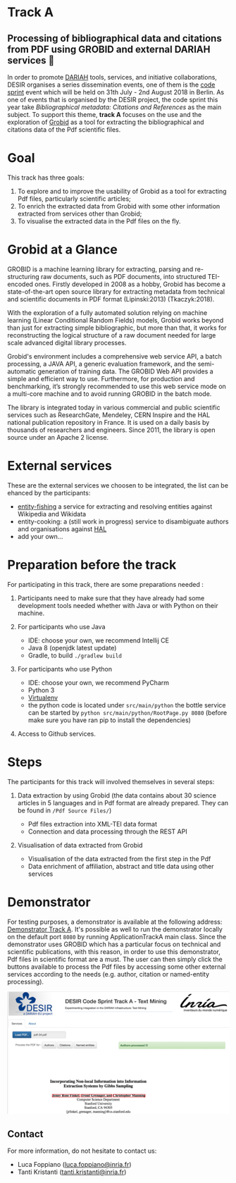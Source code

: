 #  Track A 
## Processing of bibliographical data and citations from PDF using GROBID and external DARIAH services :notebook_with_decorative_cover:

In order to promote [DARIAH](https://www.dariah.eu/activities/projects-and-affiliations/desir/) tools, services, and initiative collaborations, DESIR organises a series dissemination events, one of them is the [code sprint](https://desircodesprint.sciencesconf.org/) event which will be held on 31th July - 2nd August 2018 in Berlin. As one of events that is organised by the DESIR project, the code sprint this year take *Bibliographical metadata: Citations and References* as the main subject. To support this theme, **track A** focuses on the use and the exploration of [Grobid](https://github.com/kermitt2/grobid) as a tool for extracting the bibliographical and citations data of the Pdf scientific files. 

# Goal
This track has three goals: 
1) To explore and to improve the usability of Grobid as a tool for extracting Pdf files, particularly scientific articles; 
2) To enrich the extracted data from Grobid with some other information extracted from services other than Grobid; 
3) To visualise the extracted data in the Pdf files on the fly.  

# Grobid at a Glance
GROBID is a machine learning library for extracting, parsing and re-structuring raw documents, such as PDF documents, into structured TEI-encoded ones. 
Firstly developed in 2008 as a hobby, Grobid has become a state-of-the-art open source library for extracting metadata from technical and scientific documents in PDF format (Lipinski:2013) (Tkaczyk:2018).

With the exploration of a fully automated solution relying on machine learning (Linear Conditional Random Fields) models, Grobid works beyond than just for extracting simple bibliographic, but more than that, it works for reconstructing the logical structure of a raw document needed for large scale advanced digital library processes. 

Grobid's environment includes a comprehensive web service API, a batch processing, a JAVA API, a generic evaluation framework, and the semi-automatic generation of training data. The GROBID Web API provides a simple and efficient way to use. Furthermore, for production and benchmarking, it’s strongly recommended to use this web service mode on a multi-core machine and to avoid running GROBID in the batch mode.

The library is integrated today in various commercial and public scientific services such as ResearchGate, Mendeley, CERN Inspire and the HAL national publication repository in France. It is used on a daily basis by thousands of researchers and engineers. Since 2011, the library is open source under an Apache 2 license.

# External services
These are the external services we choosen to be integrated, the list can be ehanced by the participants: 
 - [entity-fishing](http://github.com/kermitt2/entity-fishing) a service for extracting and resolving entities against Wikipedia and Wikidata
 - entity-cooking: a (still work in progress) service to disambiguate authors and organisations against [HAL](http://hal.inria.fr)
 - add your own...

# Preparation before the track
For participating in this track, there are some preparations needed :
1) Participants need to make sure that they have already had some development tools needed whether with Java or with Python on their machine. 

2) For participants who use Java 
   * IDE: choose your own, we recommend Intellij CE
   * Java 8 (openjdk latest update)
   * Gradle, to build `./gradlew build` 

3) For participants who use Python
   * IDE: choose your own, we recommend PyCharm 
   * Python 3
   * [Virtualenv](https://virtualenv.pypa.io/en/stable/)
   * the python code is located under `src/main/python` the bottle service can be started by `python src/main/python/RootPage.py 8080` (before make sure you have ran pip to install the dependencies) 

4) Access to Github services.

# Steps
The participants for this track will involved themselves in several steps:
1) Data extraction by using Grobid (the data contains about 30 science articles in 5 languages and in Pdf format are already prepared. They can be found in `/Pdf Source Files/`)
   * Pdf files extraction into XML-TEI data format
   * Connection and data processing through the REST API
        
2) Visualisation of data extracted from Grobid 
   * Visualisation of the data extracted from the first step in the Pdf  
   * Data enrichment of affiliation, abstract and title data using other services
   
# Demonstrator 
For testing purposes, a demonstrator is available at the following address: [Demonstrator Track A](https://destracka.herokuapp.com/).
It's possible as well to run the demonstrator locally on the default port `8080` by running ApplicationTrackA main class.
Since the demonstrator uses GROBID which has a particular focus on technical and scientific publications, with this reason, in order to use this demonstrator, Pdf files in scientific format are a must.
The user can then simply click the buttons available to process the Pdf files by accessing some other external services according to the needs (e.g. author, citation or named-entity processing).

![TrackADemonstratorResult](doc/images/TrackADemonstratorResult.png)


## Contact
For more information, do not hesitate to contact us: 
- Luca Foppiano (<luca.foppiano@inria.fr>)
- Tanti Kristanti (<tanti.kristanti@inria.fr>)